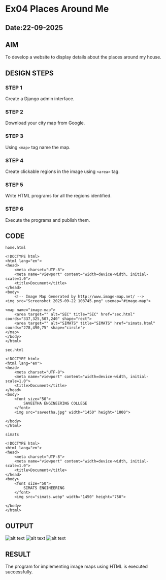 # Ex04 Places Around Me
## Date:22-09-2025 

## AIM
To develop a website to display details about the places around my house.

## DESIGN STEPS

### STEP 1
Create a Django admin interface.

### STEP 2
Download your city map from Google.

### STEP 3
Using ```<map>``` tag name the map.

### STEP 4
Create clickable regions in the image using ```<area>``` tag.

### STEP 5
Write HTML programs for all the regions identified.

### STEP 6
Execute the programs and publish them.

## CODE
```
home.html

<!DOCTYPE html>
<html lang="en">
<head>
    <meta charset="UTF-8">
    <meta name="viewport" content="width=device-width, initial-scale=1.0">
    <title>Document</title>
</head>
<body>
    <!-- Image Map Generated by http://www.image-map.net/ -->
<img src="Screenshot 2025-09-22 103745.png" usemap="#image-map">

<map name="image-map">
    <area target="" alt="SEC" title="SEC" href="sec.html" coords="337,325,507,240" shape="rect">
    <area target="" alt="SIMATS" title="SIMATS" href="simats.html" coords="278,490,75" shape="circle">
</map>
</body>
</html>

sec.html

<!DOCTYPE html>
<html lang="en">
<head>
    <meta charset="UTF-8">
    <meta name="viewport" content="width=device-width, initial-scale=1.0">
    <title>Document</title>
</head>
<body>
    <font size="50">
        SAVEETHA ENGINEERING COLLEGE
    </font>
    <img src="saveetha.jpg" width="1450" height="1000">

</body>
</html>

simats 

<!DOCTYPE html>
<html lang="en">
<head>
    <meta charset="UTF-8">
    <meta name="viewport" content="width=device-width, initial-scale=1.0">
    <title>Document</title>
</head>
<body>
    <font size="50">
        SIMATS ENGINEERING
    </font>
    <img src="simats.webp" width="1450" height="750">

</body>
</html>

```

## OUTPUT

![alt text](<../Screenshot (33).png>)
![alt text](<../Screenshot (34).png>)
![alt text](<../Screenshot (35).png>)



## RESULT
The program for implementing image maps using HTML is executed successfully.

